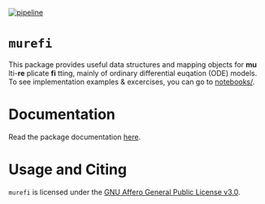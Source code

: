 [![pipeline](https://github.com/lhelleckes/murefi/workflows/pipeline/badge.svg)](https://github.com/lhelleckes/murefi/actions)


# `murefi`
This package provides useful data structures and mapping objects for __mu__ lti-__re__ plicate __fi__ tting, mainly of ordinary differential euqation (ODE) models. 
To see implementation examples & excercises, you can go to [notebooks/](notebooks).

# Documentation
Read the package documentation [here](https://murefi.readthedocs.io/en/latest/?badge=latest).

# Usage and Citing
`murefi` is licensed under the [GNU Affero General Public License v3.0](https://github.com/jubiotech/murefi/blob/master/LICENSE).

